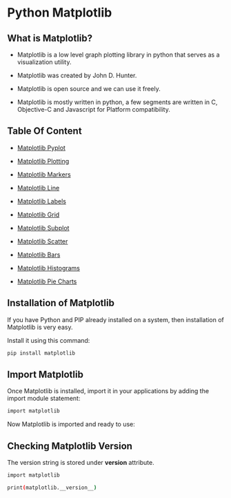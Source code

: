 
# Python Matplotlib

## What is Matplotlib?

* Matplotlib is a low level graph plotting library in python that serves as a visualization utility.

* Matplotlib was created by John D. Hunter.

* Matplotlib is open source and we can use it freely.

* Matplotlib is mostly written in python, a few segments are written in C, Objective-C and Javascript for Platform compatibility.


## Table Of Content

- [Matplotlib Pyplot](https://linktodocumentation)

- [Matplotlib Plotting](https://linktodocumentation)

- [Matplotlib Markers](https://linktodocumentation)

- [Matplotlib Line](https://linktodocumentation)

- [Matplotlib Labels](https://linktodocumentation)

- [Matplotlib Grid](https://linktodocumentation)

- [Matplotlib Subplot](https://linktodocumentation)

- [Matplotlib Scatter](https://linktodocumentation)

- [Matplotlib Bars](https://linktodocumentation)

- [Matplotlib Histograms](https://linktodocumentation)

- [Matplotlib Pie Charts](https://linktodocumentation)



## Installation of Matplotlib

If you have Python and PIP already installed on a system, then installation of Matplotlib is very easy.

Install it using this command:

```bash
pip install matplotlib
```

## Import Matplotlib

Once Matplotlib is installed, import it in your applications by adding the import module statement:

```bash
import matplotlib
```

Now Matplotlib is imported and ready to use:

## Checking Matplotlib Version

The version string is stored under __version__ attribute.

```bash
import matplotlib

print(matplotlib.__version__)
```



